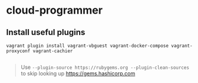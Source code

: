 # cloud-programmer

## Install useful plugins



```shell
vagrant plugin install vagrant-vbguest vagrant-docker-compose vagrant-proxyconf vagrant-cachier
      
```

> Use `--plugin-source https://rubygems.org --plugin-clean-sources` to skip looking up <https://gems.hashicorp.com>

